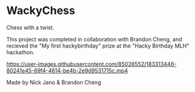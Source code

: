 # WackyChess
Chess with a twist.

This project was completed in collaboration with Brandon Cheng, and recieved the "My first hackybirthday" prize at the "Hacky Birthday MLH" hackathon.

https://user-images.githubusercontent.com/85026552/183313446-80241e45-69f4-4614-be4b-2e9d9531715c.mp4

Made by Nick Jano & Brandon Cheng
